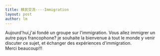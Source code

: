 ```yaml
---
title: 移民交流----Immigration 
layout: post
author: lm
---
```

<p>Aujourd'hui,j'ai fondé un groupe sur l'immigration. Vous allez immigrer un autre pays francophone? je souhaite la bienvenue à tout le monde y venir discuter ce sujet, et échanger des expériences d'immigration.<br />
Merci beaucoup!!!</p>
